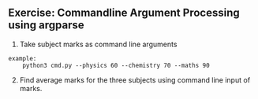 ## Exercise: Commandline Argument Processing using argparse

1. Take subject marks as command line arguments 

```
example: 
    python3 cmd.py --physics 60 --chemistry 70 --maths 90
```

2. Find average marks for the three subjects using command line input of marks.


